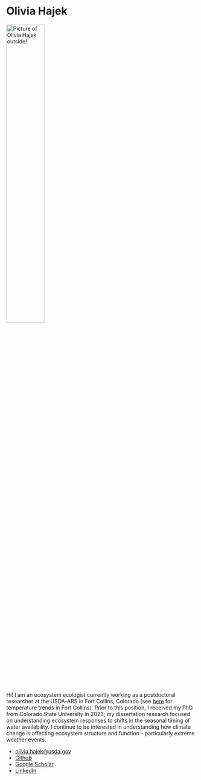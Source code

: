 # Olivia Hajek

<img 
  src="https://www.biology.colostate.edu/wp-content/uploads/sites/21/2023/02/olivia-hajek-headshot.jpg" 
  alt="Picture of Olivia Hajek outside!" 
  width="45%">

Hi! I am an ecosystem ecologist currently working as a postdoctoral researcher at the USDA-ARS in Fort Collins, Colorado (see [here](https://github.com/cu-esiil-edu/shortcourse-01-get-started-oliviahaj/blob/main/Get_Started_with_Open_Reproducible_Science_files/Get_Started_with_Open_Reproducible_Science_57_1.png) for temperature trends in Fort Collins). Prior to this position, I received my PhD from Colorado State University in 2023; my dissertation research focused on understanding ecosystem responses to shifts in the seasonal timing of water availability. I continue to be interested in understanding how climate change is affecting ecosystem structure and function - particularly extreme weather events. 

- olivia.hajek@usda.gov
- [Github](https://github.com/oliviahaj)
- [Google Scholar](https://scholar.google.com/citations?user=C67-0E0AAAAJ&hl=en)
- [LinkedIn](https://www.linkedin.com/in/olivia-hajek-3a836a14a/)
